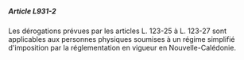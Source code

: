 ##### Article L931-2

Les dérogations prévues par les articles L. 123-25 à L. 123-27 sont applicables aux personnes physiques soumises à un régime simplifié d'imposition par la réglementation en vigueur en Nouvelle-Calédonie.

